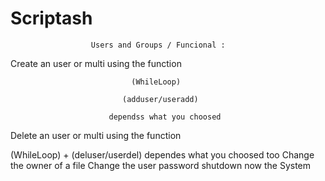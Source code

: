 # Scriptash
                      Users and Groups / Funcional :

Create an user or multi using the function 
                               
                               (WhileLoop) 
                             
                             (adduser/useradd) 
                          
                          dependss what you choosed 
Delete an user or multi using the function 

(WhileLoop) + (deluser/userdel) dependes what you choosed too
Change the owner of a file
Change the user password 
shutdown now the System
